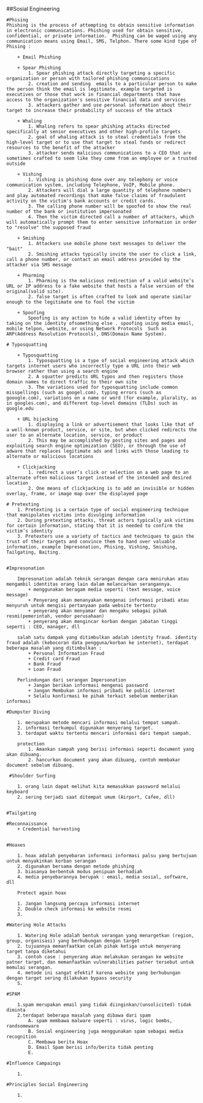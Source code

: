 ##Sosial Engineering

	#Phising
	Phishing is the process of attempting to obtain sensitive information in electronic communications. Phishing used for obtain sensitive, confidential, or private information.  Phishing can be waged using any communication means using Email, SMS, Telphon. There some kind type of Phising : 

        + Email Phishing 

        + Spear Phishing
            1. Spear phishing attack directly targeting a specific organization or person with tailored phishing communications
            2. creation and sending  emails to a particular person to make the person think the email is legitimate. example targeted is executives or those that work in financial departments that have access to the organization's sensitive financial data and services
            3. attackers gather and use personal information about their target to increase their probability of success of the attack

        + Whaling
            1. Whaling refers to spear phishing attacks directed specifically at senior executives and other high-profile targets
            2. goal of whaling attack is to steal credentials from the high-level target or to use that target to steal funds or redirect resources to the benefit of the attacker
            3. attacker sends malicious communications to a CEO that are sometimes crafted to seem like they come from an employee or a trusted outside

        + Vishing
            1. Vishing is phishing done over any telephony or voice communication system, including Telephone, VoIP, Mobile phone.
            2. Attackers will dial a large quantity of telephone numbers and play automated recordings that make false claims of fraudulent activity on the victim's bank accounts or credit cards.
            3. The calling phone number will be spoofed to show the real number of the bank or institution impersonated 
            4. Then the victim directed call a number of attackers, which will automatically prompt them to enter sensitive information in order to "resolve" the supposed fraud

        + Smishing
            1. Attackers use mobile phone text messages to deliver the "bait"
            2. Smishing attacks typically invite the user to click a link, call a phone number, or contact an email address provided by the attacker via SMS message

        + Pharming
            1. Pharming is the malicious redirection of a valid website’s URL or IP address to a fake website that hosts a false version of the original(valid site).
            2. false target is often crafted to look and operate similar enough to the legitimate one to fool the victim

        + Spoofing 
            Spoofing is any action to hide a valid identity often by taking on the identity ofsomething else . spoofing using media email, mobile telpon, website, or using Network Protocols  Such as ARP(Address Resolution Protocols), DNS(Domain Name System).
			
    # Typosquatting

        + Typosquatting
            1. Typosquatting is a type of social engineering attack which targets internet users who incorrectly type a URL into their web browser rather than using a search engine
            2. A squatter predicts URL typos and then registers those domain names to direct traffic to their own site
            3. The variations used for typosquatting include common misspellings (such as googel.com), typing errors (such as gooogle.com), variations on a name or word (for example, plurality, as in googles.com), and different top-level domains (TLDs) such as google.edu

        + URL hijacking
            1. displaying a link or advertisement that looks like that of a well-known product, service, or site, but when clicked redirects the user to an alternate location, service, or product
            2. This may be accomplished by posting sites and pages and exploiting search engine optimization (SEO), or through the use of adware that replaces legitimate ads and links with those leading to alternate or malicious locations

        + Clickjacking
            1. redirect a user’s click or selection on a web page to an alternate often malicious target instead of the intended and desired location
            2. One means of clickjacking is to add an invisible or hidden overlay, frame, or image map over the displayed page

    # Pretexting
        1. Pretexting is a certain type of social engineering technique that manipulates victims into divulging information
        2. During pretexting attacks, threat actors typically ask victims for certain information, stating that it is needed to confirm the victim’s identity
        3. Pretexters use a variety of tactics and techniques to gain the trust of their targets and convince them to hand over valuable information, example Impresonation, Phising, Vishing, Smishing, Tailgating, Baiting. 
    

    #Impresonation

        Impresonation adalah teknik serangan dengan cara menirukan atau mengambil identitas orang lain dalam melancarkan serangannya. 
            + menggunakan beragam media seperti (text message, voice message)
            + Penyerang akan menanyakan mengenai informasi pribadi atau menyuruh untuk mengisi pertanyaan pada website tertentu 
            + penyerang akan menyamar dan mengaku sebagai pihak resmi(pemerintah, vendor perusahaan)
            + penyerang akan mengincar korban dengan jabatan tinggi seperti : CEO, manager, dll
        
        salah satu dampak yang ditimbulkan adalah identity fraud. identity fraud adalah (kebocoran data pengguna/korban ke internet), terdapat beberapa masalah yang ditimbulkan : 
            + Personal Information Fraud
            + Credit card Fraud
            + Bank Fraud
            + Loan Fraud

        Perlindungan dari serangan Impersonation 
            + Jangan berikan informasi mengenai password 
            + Jangan Membukan informasi pribadi ke public internet 
            + Selalu konfirmasi ke pihak terkait sebelum memberikan informasi 

    #Dumpster Diving 
        
        1. merupakan metode mencari informasi melalui tempat sampah. 
        2. informasi terkumpul digunakan menyerang target. 
        3. terdapat waktu tertentu mencari informasi dari tempat sampah.

        protection 
            1. Amankan sampah yang berisi informasi seperti document yang akan dibuang. 
            2. hancurkan document yang akan dibuang, contoh membakar document sebelum dibuang.

     #Shoulder Surfing

        1. orang lain dapat melihat kita memasukkan password melalui keyboard
        2. sering terjadi saat ditempat umum (Airport, Cafee, dll)


    #Tailgating 

    #Reconnaissance
        + Credential harvesting


    #Hoaxes 
        
        1. hoax adalah penyebaran informasi informasi palsu yang bertujuan untuk menyakinkan korban serangan 
        2. digunakan bersama dengan metode phishing
        3. biasanya berbentuk modus penipuan berhadiah 
        4. media penyebarannya berupak : email, media sosial, software, dll 
        
        Protect again hoax 
        
        1. Jangan langsung percaya informasi internet 
        2. Double check informasi ke website resmi 
        3. 

    #Watering Hole Attacks 

        1. Watering Hole adalah bentuk serangan yang menargetkan (region, group, organisasi) yang berhubungan dengan target 
        2. tujuannya memanfaatkan celah pihak ketiga untuk menyerang target tanpa diketahui 
        3. contoh case : penyerang akan melakukan serangan ke website patner target, dan memanfaatkan vulnerabilities patner tersebut untuk memulai serangan. 
        4. metode ini sangat efektif karena website yang berhubungan dengan target sering dilakukan bypass security
        5. 

    #SPAM

        1.spam merupakan email yang tidak diinginkan/(unsolicited) tidak diminta 
        2.terdapat beberapa masalah yang dibawa dari spam 
            A. spam membawa malware seperti : virus, logic bombs, randsomeware
            B. Sosial engineering juga menggunakan spam sebagai media recognition 
            C. Membawa berita Hoax
            D. Email Spam berisi info/berita tidak penting 
            E. 

    #Influence Campaings

        1.

    #Principles Social Engineering 

        1.


            
        
            

        
        
         